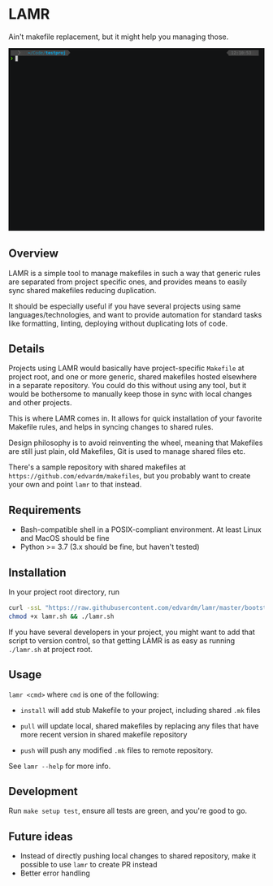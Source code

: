 # LAMR

Ain't makefile replacement, but it might help you managing those.

[![asciicast](demo.gif)](demo.gif)

## Overview

LAMR is a simple tool to manage makefiles in such a way that generic rules are separated from project specific ones, and provides means to easily sync shared makefiles reducing duplication.

It should be especially useful if you have several projects using same languages/technologies, and want to
provide automation for standard tasks like formatting, linting, deploying without duplicating lots of code.

## Details

Projects using LAMR would basically have project-specific `Makefile` at project root, and one or more generic, shared makefiles hosted elsewhere in a separate repository. You could do this without using any tool, but it would be bothersome to manually keep those in sync with local changes and other projects. 

This is where LAMR comes in. It allows for quick installation of your favorite Makefile rules, and helps in syncing changes to shared rules.

Design philosophy is to avoid reinventing the wheel, meaning that Makefiles are still
just plain, old Makefiles, Git is used to manage shared files etc.

There's a sample repository with shared makefiles at `https://github.com/edvardm/makefiles`, but you probably want to create your own and point `lamr` to that instead.

## Requirements

- Bash-compatible shell in a POSIX-compliant environment. At least Linux and MacOS should be fine
- Python >= 3.7 (3.x should be fine, but haven't tested)
## Installation

In your project root directory, run

```bash
curl -ssL "https://raw.githubusercontent.com/edvardm/lamr/master/bootstrap.sh" -o lamr.sh
chmod +x lamr.sh && ./lamr.sh
```

If you have several developers in your project, you might want to add that script to version control, so that
getting LAMR is as easy as running `./lamr.sh` at project root.
## Usage

`lamr <cmd>` where `cmd` is one of the following:

- `install` will add stub Makefile to your project, including shared `.mk` files

- `pull` will update local, shared makefiles by replacing any files that have more recent version in shared makefile repository

- `push` will push any modified `.mk` files to remote repository.


See `lamr --help` for more info.

## Development

Run `make setup test`, ensure all tests are green, and you're good to go.

## Future ideas

- Instead of directly pushing local changes to shared repository, make it possible to use `lamr` to create PR instead
- Better error handling

